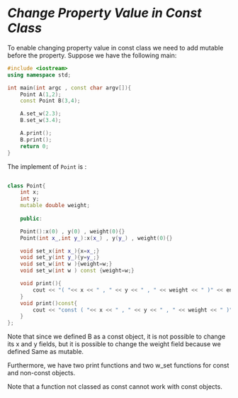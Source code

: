 # *Change Property Value  in Const Class*
To enable changing property value  in const class we need to add mutable before the property.
Suppose we have the following main:
```cpp
#include <iostream>
using namespace std;

int main(int argc , const char argv[]){
    Point A(1,2);
    const Point B(3,4);

    A.set_w(2.3);
    B.set_w(3.4);

    A.print();
    B.print();
    return 0;
}
```
The implement of `Point` is :
```cpp

class Point{
    int x;
    int y;
    mutable double weight;
    
    public:

    Point():x(0) , y(0) , weight(0){}
    Point(int x_,int y_):x(x_) , y(y_) , weight(0){}

    void set_x(int x_){x=x_;}
    void set_y(int y_){y=y_;}
    void set_w(int w ){weight=w;}
    void set_w(int w ) const {weight=w;}

    void print(){
        cout << "( "<< x << " , " << y << " , " << weight << " )" << endl;
    }
    void print()const{
        cout << "const ( "<< x << " , " << y << " , " << weight << " )" << endl;
    }
};

```

Note that since we defined B as a const object, it is not possible to change its x and y fields, but it is possible to change the weight field because we defined
Same as mutable.

Furthermore, we have two print functions and two w_set functions for const and non-const objects.

Note that a function not classed as const cannot work with const objects.